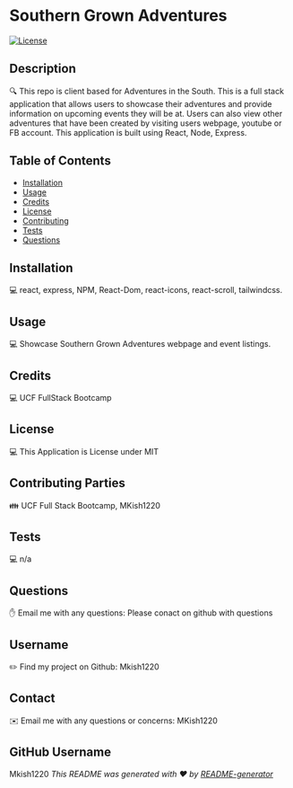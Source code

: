# Southern Grown Adventures

 [![License](https://img.shields.io/badge/License-MIT-blue.svg)](https://opensource.org/licenses/MIT)

  ## Description
  🔍 This repo is client based for Adventures in the South. This is a full stack application that allows users to showcase their adventures and provide information on upcoming events they will be at. Users can also view other adventures that have been created by visiting users webpage, youtube or FB account.  This application is built using React, Node, Express.

  ## Table of Contents
   * [Installation](#installation)
   * [Usage](#usage)
   * [Credits](#credits)
   * [License](#license)
   * [Contributing](#contributing)
   * [Tests](#tests)
   * [Questions](#questions)
   
  ## Installation
  💻 react, express, NPM, React-Dom, react-icons, react-scroll, tailwindcss.
  
  ## Usage
  💻 Showcase Southern Grown Adventures webpage and event listings. 

  ## Credits
  💻 UCF FullStack Bootcamp 

  ## License
  💻 This Application is License under MIT


  ## Contributing Parties
  👪 UCF Full Stack Bootcamp, MKish1220

  ## Tests
  💻 n/a

  ## Questions
  ✋ Email me with any questions: Please conact on github with questions 

  ## Username
  ✏️ Find my project on Github: Mkish1220

  ## Contact
  ✉️ Email me with any questions or concerns: MKish1220

  ## GitHub Username
   Mkish1220
  _This README was generated with ❤️ by [README-generator](https://github.com/Mkish1220/MyREADME)_
